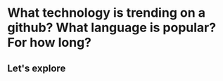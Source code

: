 # What technology is trending on a github? What language is popular? For how long?

## Let's explore
